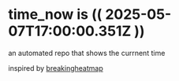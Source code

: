 # time_now is (( 2025-05-07T17:00:00.351Z ))

an automated repo that shows the currnent time

inspired by [breakingheatmap](https://github.com/breakingheatmap/breakingheatmap)